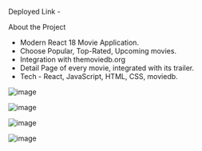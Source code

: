 Deployed Link - 

About the Project

- Modern React 18 Movie Application. 
- Choose Popular, Top-Rated, Upcoming movies.
- Integration with themoviedb.org
- Detail Page of every movie, integrated with its trailer. 
- Tech - React, JavaScript, HTML, CSS, moviedb.



![image](https://user-images.githubusercontent.com/60642045/198203674-7f45f0ec-2394-4de4-9bde-4bb0e1d71f80.png)


![image](https://user-images.githubusercontent.com/60642045/198203804-d40b2511-5939-4470-95d0-5ab08ba3f9a9.png)


![image](https://user-images.githubusercontent.com/60642045/198203841-53fb900d-1fa9-4f6c-a76f-e5ec828a6af3.png)


![image](https://user-images.githubusercontent.com/60642045/198203873-a1ac7c12-58a6-4378-91de-988ddc5f7d8c.png)

